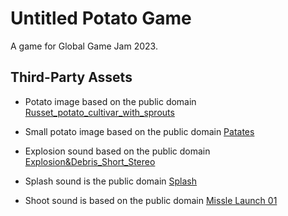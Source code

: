 # Untitled Potato Game

A game for Global Game Jam 2023.

## Third-Party Assets
- Potato image based on the public domain [Russet_potato_cultivar_with_sprouts](https://en.wikipedia.org/wiki/File:Russet_potato_cultivar_with_sprouts.jpg)

- Small potato image based on the public domain [Patates](https://en.wikipedia.org/wiki/Potato#/media/File:Patates.jpg)

- Explosion sound based on the public domain [Explosion&Debris_Short_Stereo](https://freesound.org/people/Nox_Sound/sounds/560510/)

- Splash sound is the public domain [Splash](https://freesound.org/people/swordofkings128/sounds/398032/)

- Shoot sound is based on the public domain [Missle Launch 01](https://freesound.org/people/unfa/sounds/232184/)